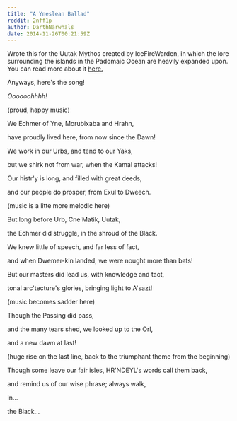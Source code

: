 ```yaml
---
title: "A Yneslean Ballad"
reddit: 2nff1p
author: DarthNarwhals
date: 2014-11-26T00:21:59Z
---
```


Wrote this for the Uutak Mythos created by IceFireWarden, in which the lore surrounding the islands in the Padomaic Ocean are heavily expanded upon. You can read more about it [here.](http://www.reddit.com/r/teslore/comments/2m76jl/the_uutak_mythos_an_introductory_report_and/)

Anyways, here's the song!

*Oooooohhhh!*

(proud, happy music)

We Echmer of Yne, Morubixaba and Hrahn,

have proudly lived here, from now since the Dawn!

We work in our Urbs, and tend to our Yaks,

but we shirk not from war, when the Kamal attacks!

Our histr'y is long, and filled with great deeds,

and our people do prosper, from Exul to Dweech.

(music is a litte more melodic here)

But long before Urb, Cne'Matik, Uutak,

the Echmer did struggle, in the shroud of the Black.

We knew little of speech, and far less of fact,

and when Dwemer-kin landed, we were nought more than bats!

But our masters did lead us, with knowledge and tact,

tonal arc'tecture's glories, bringing light to A'sazt!

(music becomes sadder here)

Though the Passing did pass,

and the many tears shed, we looked up to the Orl,

and a new dawn at last!

(huge rise on the last line, back to the triumphant theme from the beginning)

Though some leave our fair isles, HR'NDEYL's words call them back, 

and remind us of our wise phrase; always walk,

in...

the Black...

